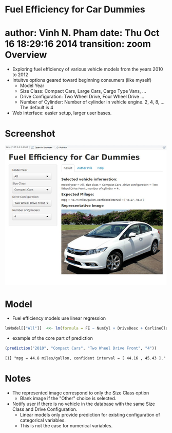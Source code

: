 Fuel Efficiency for Car Dummies
========================================================
author: Vinh N. Pham
date: Thu Oct 16 18:29:16 2014
transition: zoom
Overview
========================================================

- Exploring fuel efficiency of various vehicle models from the years 2010 to 2012
- Intuitve options geared toward beginning consumers (like myself)
    + Model Year
    + Size Class: Compact Cars, Large Cars, Cargo Type Vans, ...
    + Drive Configuration: Two Wheel Drive, Four Wheel Drive ...
    + Number of Cylinder: Number of cylinder in vehicle engine.  2, 4, 8, ...  The default is 4
- Web interface: easier setup, larger user bases.

Screenshot
========================================================
![Application Screenshot](./Screenshot.jpeg)


Model
========================================================

- Fuel efficiency models use linear regression

```r
lmModel[["All"]]  <<- lm(formula = FE ~ NumCyl + DriveDesc + CarlineClassDesc, data = carsDB[["All"]])
```

- example of the core part of prediction


```r
(prediction("2010", "Compact Cars", "Two Wheel Drive Front", "4"))
```

```
[1] "mpg = 44.8 miles/gallon, confident interval = [ 44.16 , 45.43 ]."
```

Notes
=======================================================
- The represented image correspond to only the Size Class option
    + Blank image if the "Other" choice is selected.
- Notify user if there is no vehicle in the database with the same Size Class and Drive Configuration.
    + Linear models only provide prediction for existing configuration of categorical variables.
    + This is not the case for numerical variables.
